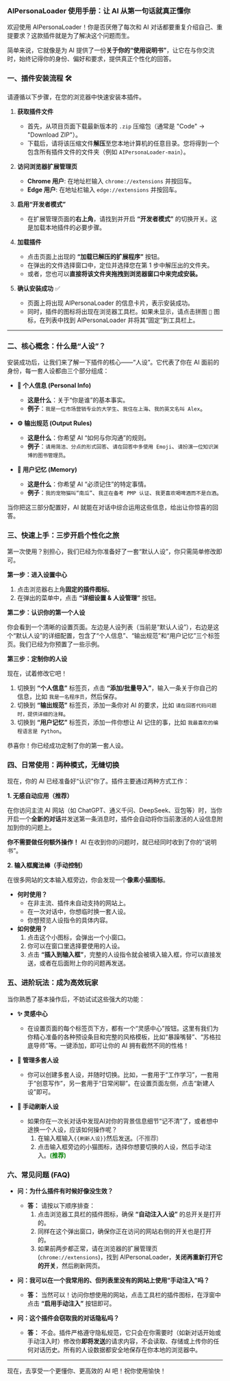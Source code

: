 ### **AIPersonaLoader 使用手册：让 AI 从第一句话就真正懂你**

欢迎使用 AIPersonaLoader！你是否厌倦了每次和 AI 对话都要重复介绍自己、重提要求？这款插件就是为了解决这个问题而生。

简单来说，它就像是为 AI 提供了一份**关于你的“使用说明书”**，让它在与你交流时，始终记得你的身份、偏好和要求，提供真正个性化的回答。

### 一、插件安装流程 🛠️

请遵循以下步骤，在您的浏览器中快速安装本插件。

1.  **获取插件文件**
    *   首先，从项目页面下载最新版本的 `.zip` 压缩包（通常是 "Code" -> "Download ZIP"）。
    *   下载后，请将该压缩文件**解压**至您本地计算机的任意目录。您将得到一个包含所有插件文件的文件夹（例如 `AIPersonaLoader-main`）。

2.  **访问浏览器扩展管理页**
    *   **Chrome 用户**: 在地址栏输入 `chrome://extensions` 并按回车。
    *   **Edge 用户**: 在地址栏输入 `edge://extensions` 并按回车。

3.  **启用“开发者模式”**
    *   在扩展管理页面的**右上角**，请找到并开启 **“开发者模式”** 的切换开关。这是加载本地插件的必要步骤。

4.  **加载插件**
    *   点击页面上出现的 **“加载已解压的扩展程序”** 按钮。
    *   在弹出的文件选择窗口中，定位并选择您在第 1 步中解压出的文件夹。
    *   或者，您也可以**直接将该文件夹拖拽到浏览器窗口中来完成安装。**

5.  **确认安装成功** ✅
    *   页面上将出现 AIPersonaLoader 的信息卡片，表示安装成功。
    *   同时，插件的图标将出现在浏览器工具栏。如果未显示，请点击拼图 `🧩` 图标，在列表中找到 AIPersonaLoader 并将其“固定”到工具栏上。

---

### 二、核心概念：什么是“人设”？

安装成功后，让我们来了解一下插件的核心——“人设”。它代表了你在 AI 面前的身份，每一套人设都由三个部分组成：

*   **👤 个人信息 (Personal Info)**
    *   **这是什么**：关于“你是谁”的基本事实。
    *   **例子**：`我是一位市场营销专业的大学生`、`我住在上海`、`我的英文名叫 Alex`。

*   **⚙️ 输出规范 (Output Rules)**
    *   **这是什么**：你希望 AI “如何与你沟通”的规则。
    *   **例子**：`请用简洁、分点的形式回答`、`请在回答中多使用 Emoji`、`请扮演一位知识渊博的图书管理员`。

*   **🧠 用户记忆 (Memory)**
    *   **这是什么**：你希望 AI “必须记住”的特定事情。
    *   **例子**：`我的宠物猫叫“南瓜”`、`我正在备考 PMP 认证`、`我更喜欢喝啤酒而不是白酒`。

当你把这三部分配置好，AI 就能在对话中综合运用这些信息，给出让你惊喜的回答。

### 三、快速上手：三步开启个性化之旅

第一次使用？别担心，我们已经为你准备好了一套“默认人设”，你只需简单修改即可。

**第一步：进入设置中心**

1.  点击浏览器右上角**固定的插件图标**。
2.  在弹出的菜单中，点击 **“详细设置 & 人设管理”** 按钮。

**第二步：认识你的第一个人设**

你会看到一个清晰的设置页面。左边是人设列表（当前是“默认人设”），右边是这个“默认人设”的详细配置，包含了“个人信息”、“输出规范”和“用户记忆”三个标签页。我们已经为你预置了一些示例。

**第三步：定制你的人设**

现在，试着修改它吧！

1.  切换到 **“个人信息”** 标签页，点击 **“添加/批量导入”**，输入一条关于你自己的信息，比如 `我是一名程序员`，然后保存。
2.  切换到 **“输出规范”** 标签页，添加一条你对 AI 的要求，比如 `请在回答代码问题时，提供详细的注释`。
3.  切换到 **“用户记忆”** 标签页，添加一件你想让 AI 记住的事，比如 `我最喜欢的编程语言是 Python`。

恭喜你！你已经成功定制了你的第一套人设。

### 四、日常使用：两种模式，无缝切换

现在，你的 AI 已经准备好“认识”你了。插件主要通过两种方式工作：

**1. 无感自动应用（推荐）**

在你访问主流 AI 网站（如 ChatGPT、通义千问、DeepSeek、豆包等）时，当你开启一个**全新的对话**并发送第一条消息时，插件会自动将你当前激活的人设信息附加到你的问题上。

**你不需要做任何额外操作！** AI 在收到你的问题时，就已经同时收到了你的“说明书”。

**2. 输入框魔法棒（手动控制）**

在很多网站的文本输入框旁边，你会发现一个**像素小猫图标**。

*   **何时使用？**
    *   在非主流、插件未自动支持的网站上。
    *   在一次对话中，你想临时换一套人设。
    *   你想预览人设指令的具体内容。
*   **如何使用？**
    1.  点击这个小图标，会弹出一个小窗口。
    2.  你可以在窗口里选择要使用的人设。
    3.  点击 **“插入到输入框”**，完整的人设指令就会被填入输入框，你可以直接发送，或者在后面附上你的问题再发送。

### 五、进阶玩法：成为高效玩家

当你熟悉了基本操作后，不妨试试这些强大的功能：

*   **✨ 灵感中心**
    *   在设置页面的每个标签页下方，都有一个“灵感中心”按钮。这里有我们为你精心准备的各种预设条目和完整的风格模板，比如“暴躁嘴替”、“苏格拉底导师”等。一键添加，即可让你的 AI 拥有截然不同的性格！

*   **👥 管理多套人设**
    *   你可以创建多套人设，并随时切换。比如，一套用于“工作学习”，一套用于“创意写作”，另一套用于“日常闲聊”。在设置页面左侧，点击“新建人设”即可。

*   **🔄 手动刷新人设**
    *   如果你在一次长对话中发现AI对你的背景信息细节“记不清”了，或者想中途换一个人设，应该如何操作呢？
        1. 在输入框输入`{{刷新人设}}`然后发送。<font style="color: grey; font-weight: 600;">(不推荐)</font>
        2. 点击输入框旁边的小猫图标，选择你想要切换的人设，然后手动注入。<font style="color: green; font-weight: 600;">(推荐)</font>

### 六、常见问题 (FAQ)

*   **问：为什么插件有时候好像没生效？**
    *   **答：** 请按以下顺序排查：
        1.  点击浏览器工具栏的插件图标，确保 **“自动注入人设”** 的总开关是打开的。
        2.  同样在这个弹出窗口，确保你正在访问的网站右侧的开关也是打开的。
        3.  如果前两步都正常，请在浏览器的扩展管理页 (`chrome://extensions`)，找到 AIPersonaLoader，**关闭再重新打开它的开关**，然后刷新网页。

*   **问：我可以在一个我常用的、但列表里没有的网站上使用“手动注入”吗？**
    *   **答：** 当然可以！访问你想使用的网站，点击工具栏的插件图标，在浮窗中点击 **“启用手动注入”** 按钮即可。

*   **问：这个插件会窃取我的对话隐私吗？**
    *   **答：** 不会。插件严格遵守隐私规范，它只会在你需要时（如新对话开始或手动注入时）修改你**即将发送**的请求内容，不会读取、存储或上传你的任何对话历史。所有的人设数据都安全地保存在你本地的浏览器中。

---

现在，去享受一个更懂你、更高效的 AI 吧！祝你使用愉快！